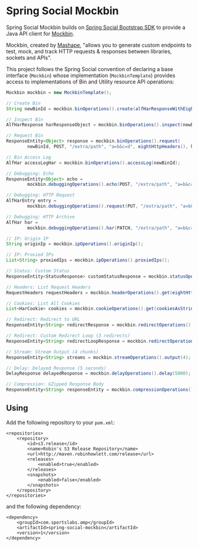 # Spring Social Mockbin

Spring Social Mockbin builds on [Spring Social Bootstrap SDK](https://github.com/robinhowlett/spring-social-bootstrap/tree/master/spring-social-bootstrap-sdk) to provide a Java API client for [Mockbin](http://mockbin.com/).

Mockbin, created by [Mashape](https://www.mashape.com/), "allows you to generate custom endpoints to test, mock, and track HTTP requests & responses between libraries, sockets and APIs".

This project follows the Spring Social convention of declaring a base interface (`Mockbin`) whose implementation (`MockbinTemplate`) provides access to implementations of Bin and Utility resource API operations:

```java
Mockbin mockbin = new MockbinTemplate();

// Create Bin
String newBinId = mockbin.binOperations().create(alfHarResponseWithEightHeadersAndHelloWorldHtmlBody());

// Inspect Bin
AlfHarResponse harResponseObject = mockbin.binOperations().inspect(newBinId);

// Request Bin
ResponseEntity<Object> response = mockbin.binOperations().request(
		newBinId, POST, "/extra/path", "a=b&c=d", eightHttpHeaders(), helloWorldHtmlContent().getText());

// Bin Access Log
AlfHar accessLogHar = mockbin.binOperations().accessLog(newBinId);

// Debugging: Echo
ResponseEntity<Object> echo = 
		mockbin.debuggingOperations().echo(POST, "/extra/path", "a=b&c=d", eightHttpHeaders(), helloWorldHtmlContent().getText(), String.class);

// Debugging: HTTP Request
AlfHarEntry entry = 
		mockbin.debuggingOperations().request(PUT, "/extra/path", "a=b&c=d", eightHttpHeaders(), helloWorldHtmlContent().getText());

// Debugging: HTTP Archive
AlfHar har = 
		mockbin.debuggingOperations().har(PATCH, "/extra/path", "a=b&c=d", eightHttpHeaders(), helloWorldHtmlContent().getText());

// IP: Origin IP
String originIp = mockbin.ipOperations().originIp();

// IP: Proxied IPs
List<String> proxiedIps = mockbin.ipOperations().proxiedIps();

// Status: Custom Status
ResponseEntity<StatusResponse> customStatusResponse = mockbin.statusOperations().customStatus(HttpStatus.PERMANENT_REDIRECT);

// Headers: List Request Headers
RequestHeaders requestHeaders = mockbin.headerOperations().get(eightHttpHeaders());

// Cookies: List All Cookies
List<HarCookie> cookies = mockbin.cookieOperations().get(cookiesAsStringMap());

// Redirect: Redirect to URL
ResponseEntity<String> redirectResponse = mockbin.redirectOperations().redirect(PERMANENT_REDIRECT, "http://example.com");

// Redirect: Custom Redirect Loop (3 redirects)
ResponseEntity<String> redirectLoopResponse = mockbin.redirectOperations().redirectLoop(MOVED_PERMANENTLY, 3, "http://example.com");

// Stream: Stream Output (4 chunks)
ResponseEntity<String> streams = mockbin.streamOperations().output(4);

// Delay: Delayed Response (5 seconds)
DelayResponse delayedResponse = mockbin.delayOperations().delay(5000);

// Compression: GZipped Response Body
ResponseEntity<String> responseEntity = mockbin.compressionOperations().gzip();
```

## Using

Add the following repository to your `pom.xml`:

	<repositories>
		<repository>
			<id>s3.release</id>
			<name>Robin's S3 Release Repository</name>
			<url>http://maven.robinhowlett.com/release</url>
			<releases>
				<enabled>true</enabled>
			</releases>
			<snapshots>
				<enabled>false</enabled>
			</snapshots>
		</repository>
	</repositories>

and the following dependency:

    <dependency>
        <groupId>com.sportslabs.amp</groupId>
        <artifactId>spring-social-mockbin</artifactId>
        <version>1</version>
    </dependency>